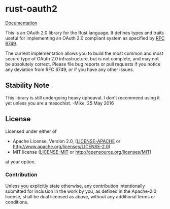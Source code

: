 # rust-oauth2

<a href="http://mikedilger.github.io/rust-oauth2">Documentation</a>

This is an OAuth 2.0 library for the Rust language.  It defines types and
traits useful for implementing an OAuth 2.0 compliant system as specified by
<a href="https://tools.ietf.org/html/rfc6749">RFC 6749</a>.

The current implementation allows you to build the most common and most secure
type of OAuth 2.0 infrastructure, but is not complete, and may not be
absolutely correct.  Please file bug reports or pull requests if you notice
any deviation from RFC 6749, or if you have any other issues.

## Stability Note

This library is still undergoing heavy upheaval.  I don't
recommend using it yet unless you are a masochist.  -Mike, 25 May 2016

## License

Licensed under either of

 * Apache License, Version 2.0, ([LICENSE-APACHE](LICENSE-APACHE) or http://www.apache.org/licenses/LICENSE-2.0)
 * MIT license ([LICENSE-MIT](LICENSE-MIT) or http://opensource.org/licenses/MIT)

at your option.

### Contribution

Unless you explicitly state otherwise, any contribution intentionally submitted
for inclusion in the work by you, as defined in the Apache-2.0 license, shall
be dual licensed as above, without any additional terms or conditions.

